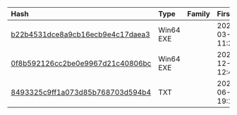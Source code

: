 |Hash|Type|Family|First_Seen|Name|
|:--|:--|:--|:--|:--|
|[b22b4531dce8a9cb16ecb9e4c17daea3](https://www.virustotal.com/gui/file/b22b4531dce8a9cb16ecb9e4c17daea3)|Win64 EXE||2022-03-16 11:27:09|wmiexec.exe|
|[0f8b592126cc2be0e9967d21c40806bc](https://www.virustotal.com/gui/file/0f8b592126cc2be0e9967d21c40806bc)|Win64 EXE||2021-12-31 12:47:39|C:\Windows\dllhost.exe|
|[8493325c9ff1a073d85b768703d594b4](https://www.virustotal.com/gui/file/8493325c9ff1a073d85b768703d594b4)|TXT||2021-06-24 19:11:35|start.vbs|
